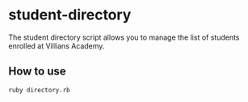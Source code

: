 # student-directory #

The student directory script allows you to manage the list of students enrolled at Villians Academy.

## How to use ##

```shell
ruby directory.rb
```

